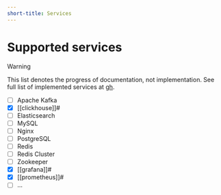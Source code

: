 ```yaml
---
short-title: Services
---
```


# Supported services

>[!warning]
> This list denotes the progress of documentation, not implementation. See full list of implemented services at [gh].

- [ ] Apache Kafka
- [x] [[clickhouse]]#
- [ ] Elasticsearch
- [ ] MySQL
- [ ] Nginx
- [ ] PostgreSQL
- [ ] Redis
- [ ] Redis Cluster
- [ ] Zookeeper
- [x] [[grafana]]#
- [X] [[prometheus]]#
- [ ] ...

[gh]: https://github.com/juspay/services-flake
